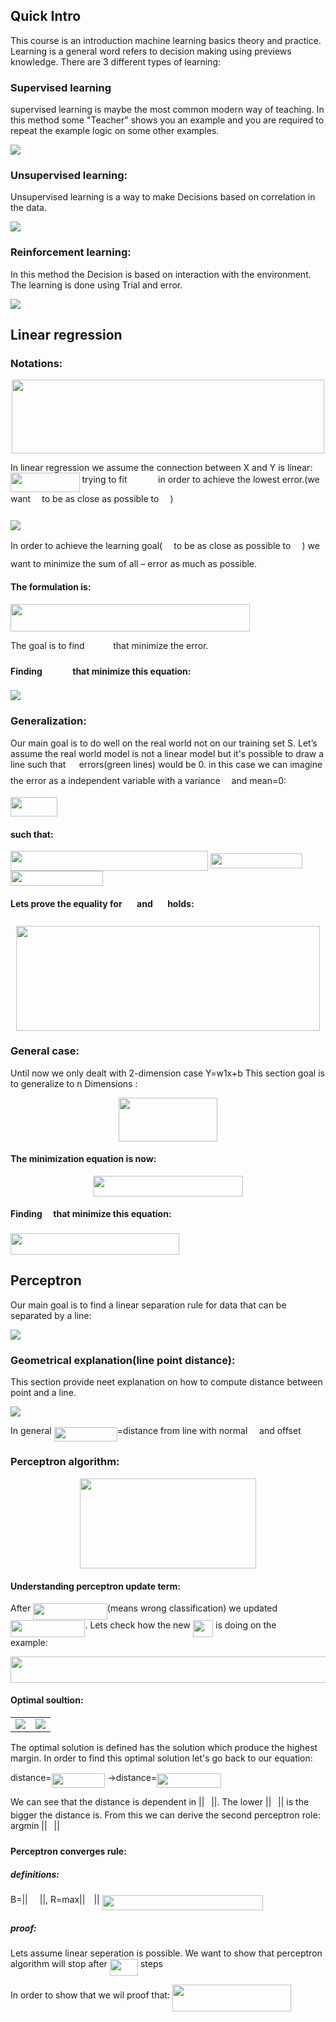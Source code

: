 ## Quick Intro

This course is an introduction machine learning basics theory and practice. Learning is a general word refers to decision making using previews knowledge. There are 3 different types of learning:

### Supervised learning
supervised learning is maybe the most common modern way of teaching. In this method some "Teacher" shows you an example
and you are required to repeat the example logic on some other examples.


<img src="./Lesson_0/image1.PNG" />

### Unsupervised learning:

Unsupervised learning is a way to make Decisions based on correlation in the data.

<img src="./Lesson_0/Image2.PNG" >


### Reinforcement learning:

In this method the Decision is based on interaction with the environment. The learning is done using Trial and error. 

<img src="./Lesson_0/Image3.PNG" >
 


## Linear regression 

### Notations:

<p align="center"><img src="/tex/deed5a976bc21a58974765470f762967.svg?invert_in_darkmode&sanitize=true" align=middle width=500.97334319999993pt height=117.56169315pt/></p>



In linear regression we assume the connection between X and Y is linear:
<img src="/tex/0c30b8a45eb9c4b777e0681c018f1f45.svg?invert_in_darkmode&sanitize=true" align=middle width=110.50777649999998pt height=31.141535699999984pt/> trying to fit <img src="/tex/f4661f991f454717a2f55bca1bbb53ea.svg?invert_in_darkmode&sanitize=true" align=middle width=41.69713019999999pt height=14.15524440000002pt/> in order to achieve the lowest error.(we want<img src="/tex/39053daaabd24fd4a891b570d0e8b71f.svg?invert_in_darkmode&sanitize=true" align=middle width=14.194299900000003pt height=31.141535699999984pt/> to be as close as possible to <img src="/tex/706e1c19ba787c7c4276ce74576768d6.svg?invert_in_darkmode&sanitize=true" align=middle width=14.19429989999999pt height=22.465723500000017pt/>)

<img src="./Lesson_1/Capture1.PNG" >


In order to achieve the learning goal(<img src="/tex/4be0688c6c52f0fe18ef69ee724c7114.svg?invert_in_darkmode&sanitize=true" align=middle width=14.19429989999999pt height=31.141535699999984pt/> to be as close as possible to <img src="/tex/706e1c19ba787c7c4276ce74576768d6.svg?invert_in_darkmode&sanitize=true" align=middle width=14.19429989999999pt height=22.465723500000017pt/>) we want to minimize the sum of all  – error as much as possible. 

#### The formulation is:

<img src="/tex/d02322874875d8983fec512aac90f760.svg?invert_in_darkmode&sanitize=true" align=middle width=383.3007585pt height=44.51174640000002pt/>
	
The goal is to find <img src="/tex/c7465abf79886de740526c2dd62ad830.svg?invert_in_darkmode&sanitize=true" align=middle width=41.69713019999999pt height=14.15524440000002pt/>that minimize the error.

#### Finding <img src="/tex/c7465abf79886de740526c2dd62ad830.svg?invert_in_darkmode&sanitize=true" align=middle width=41.69713019999999pt height=14.15524440000002pt/> that minimize this equation:

<img src="./Lesson_1/Capture4.PNG" >

### Generalization:

Our main goal is to do well on the real world not on our training set S. 
Let’s assume the real world model is not a linear model but it's possible to draw a line such that
<img src="/tex/a5a3c89b53bed887e7e194b0670abc9a.svg?invert_in_darkmode&sanitize=true" align=middle width=17.35165739999999pt height=24.657735299999988pt/>errors(green lines) would be 0. in this case we can imagine the error as a independent variable with a
variance <img src="/tex/8cda31ed38c6d59d14ebefa440099572.svg?invert_in_darkmode&sanitize=true" align=middle width=9.98290094999999pt height=14.15524440000002pt/> and mean=0:

<img src="/tex/80a688401b2d63aeb61914789c6784da.svg?invert_in_darkmode&sanitize=true" align=middle width=75.07395389999999pt height=31.141535699999984pt/>

#### such that:

<img src="/tex/1ec3912580fb1d17e3ff7a933d340d92.svg?invert_in_darkmode&sanitize=true" align=middle width=315.79105634999996pt height=31.141535699999984pt/>
<img src="/tex/990044b31ea09b9285e605a03b2cbb15.svg?invert_in_darkmode&sanitize=true" align=middle width=147.56832089999997pt height=24.65753399999998pt/>
<img src="/tex/16eace060c1897c05b280e5f00ef4f81.svg?invert_in_darkmode&sanitize=true" align=middle width=147.56832089999997pt height=24.65753399999998pt/>

#### Lets prove the equality for <img src="/tex/20a4327baf8921ad57cf2147ad7baf8d.svg?invert_in_darkmode&sanitize=true" align=middle width=16.78467779999999pt height=22.831056599999986pt/> and <img src="/tex/c6d01153a10d0697e4ab58473caede07.svg?invert_in_darkmode&sanitize=true" align=middle width=16.78467779999999pt height=22.831056599999986pt/> holds:

<p align="center"><img src="/tex/3458ec4e9d788b903089ed1dfcc6bc90.svg?invert_in_darkmode&sanitize=true" align=middle width=486.9725916pt height=167.67248684999998pt/></p>

### General case:

Until now we only dealt with 2-dimension case Y=w1x+b This section goal is to generalize to n Dimensions :
<p align="center"><img src="/tex/b19f2899fc690a170bfb567feb9dd070.svg?invert_in_darkmode&sanitize=true" align=middle width=157.88615865pt height=69.71700614999999pt/></p>

#### The minimization equation is now:
<p align="center"><img src="/tex/6fc422262f6502040f3f70c54e85d136.svg?invert_in_darkmode&sanitize=true" align=middle width=239.41068689999997pt height=32.940961349999995pt/></p>

#### Finding <img src="/tex/ae4fb5973f393577570881fc24fc2054.svg?invert_in_darkmode&sanitize=true" align=middle width=10.82192594999999pt height=14.15524440000002pt/> that minimize this equation:

<img src="/tex/380e0bd4a705031f0b3ea2ee23979386.svg?invert_in_darkmode&sanitize=true" align=middle width=270.3127812pt height=34.099002299999995pt/>



## Perceptron

Our main goal is to find a linear separation rule for data that can be separated by a line:

<img src="./Lesson_2/graph3.PNG" >


### Geometrical explanation(line point distance):

This section provide neet explanation on how to compute distance between point and a line.

<img src="./Lesson_2/graph1.PNG" >

In general <img src="/tex/c3d34d8a63a41701e5954f9b612f25f9.svg?invert_in_darkmode&sanitize=true" align=middle width=100.96246379999998pt height=22.831056599999986pt/>=distance from line with normal  <img src="/tex/a166e09ebe3a9840702c0d0159854a2d.svg?invert_in_darkmode&sanitize=true" align=middle width=10.82192594999999pt height=22.831056599999986pt/> and offset <img src="/tex/747fe3195e03356f846880df2514b93e.svg?invert_in_darkmode&sanitize=true" align=middle width=16.78467779999999pt height=14.15524440000002pt/>

### Perceptron algorithm:
<p align="center"><img src="/tex/7135738a947389929a37bb3299d4ba00.svg?invert_in_darkmode&sanitize=true" align=middle width=282.23711999999995pt height=144.10433565pt/></p>

#### Understanding perceptron update term:

After <img src="/tex/674adff4f45b5ae8d3fae7a9370a1d76.svg?invert_in_darkmode&sanitize=true" align=middle width=118.63936259999998pt height=26.085962100000025pt/>(means wrong classification) we updated <img src="/tex/d5e78f926bd247c412fa80e755e437a1.svg?invert_in_darkmode&sanitize=true" align=middle width=119.45003564999998pt height=26.76175259999998pt/>. 
Lets check how the new <img src="/tex/763aa9768edf29e38a67642e3db1b250.svg?invert_in_darkmode&sanitize=true" align=middle width=32.43161954999999pt height=26.76175259999998pt/> is doing on the <img src="/tex/94c7199511ac0e9502948310ce626c41.svg?invert_in_darkmode&sanitize=true" align=middle width=34.88399804999999pt height=14.15524440000002pt/> example:

<p align="center"><img src="/tex/11d3aa5416cae805ac4e63831a8fdbd1.svg?invert_in_darkmode&sanitize=true" align=middle width=595.2313883999999pt height=42.202701749999996pt/></p>


#### Optimal soultion:

<table>
	<tr>
		<td>
			<img src="./Lesson_2/graph3.PNG" >	
		</td>
		<td>
			<img src="./Lesson_2/graph6.PNG" >
		</td>
	</tr>
	
</table>
	
The optimal solution is defined has the solution which produce the highest margin. 
In order to find this optimal solution let's go back to our equation:

distance=<img src="/tex/e0e69ba5f224cb1653807432f5630929.svg?invert_in_darkmode&sanitize=true" align=middle width=85.79694254999998pt height=22.831056599999986pt/> ->distance=<img src="/tex/1259a31d367c8c38a0b0e64b82c7daf4.svg?invert_in_darkmode&sanitize=true" align=middle width=103.23081614999998pt height=22.853275500000024pt/>

We can see that the distance is dependent in ||<img src="/tex/ae4fb5973f393577570881fc24fc2054.svg?invert_in_darkmode&sanitize=true" align=middle width=10.82192594999999pt height=14.15524440000002pt/>||. The lower ||<img src="/tex/ae4fb5973f393577570881fc24fc2054.svg?invert_in_darkmode&sanitize=true" align=middle width=10.82192594999999pt height=14.15524440000002pt/>|| is the bigger the distance is.
From this we can derive the second perceptron role: argmin ||<img src="/tex/ae4fb5973f393577570881fc24fc2054.svg?invert_in_darkmode&sanitize=true" align=middle width=10.82192594999999pt height=14.15524440000002pt/>||


####  Perceptron converges rule:

##### definitions: 
B=||<img src="/tex/03bf6257eb4b5d50fd63aaa53d700d19.svg?invert_in_darkmode&sanitize=true" align=middle width=19.041115499999986pt height=15.296829900000011pt/>||, R=max||<img src="/tex/9fc20fb1d3825674c6a279cb0d5ca636.svg?invert_in_darkmode&sanitize=true" align=middle width=14.045887349999989pt height=14.15524440000002pt/>||
<img src="/tex/0dee83cf66a05ecf84f4fa4dd6884418.svg?invert_in_darkmode&sanitize=true" align=middle width=257.31636315000003pt height=24.65753399999998pt/>

##### proof:

Lets assume linear seperation is possible. We want to show that perceptron algorithm will stop after <img src="/tex/7c7d3a7854511a059790770fab7c4198.svg?invert_in_darkmode&sanitize=true" align=middle width=45.239853449999984pt height=26.76175259999998pt/> steps

In order to show that we wil proof that:
<img src="/tex/c8263e606d358288f56ca36aad63cc2a.svg?invert_in_darkmode&sanitize=true" align=middle width=190.594338pt height=43.068399000000014pt/>








